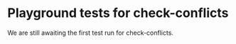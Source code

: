 # Playground tests for check-conflicts
We are still awaiting the first test run for check-conflicts.
